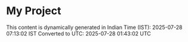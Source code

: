 # My Project

This content is dynamically generated in Indian Time (IST): 2025-07-28 07:13:02 IST
Converted to UTC: 2025-07-28 01:43:02 UTC
